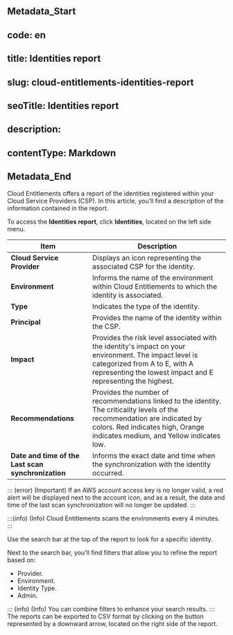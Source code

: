 ## Metadata_Start 
## code: en
## title: Identities report 
## slug: cloud-entitlements-identities-report 
## seoTitle: Identities report 
## description:  
## contentType: Markdown 
## Metadata_End
Cloud Entitlements offers a report of the identities registered within your Cloud Service Providers (CSP). In this article, you’ll find a description of the information contained in the report. 

To access the **Identities report**, click **Identities**, located on the left side menu. 


| **Item** | **Description** |
| --- | --- |
| **Cloud Service Provider** | Displays an icon representing the associated CSP for the identity.
|**Environment** |Informs the name of the environment within Cloud Entitlements to which the identity is associated.
| **Type** | Indicates the type of the identity. |
| **Principal** | Provides the name of the identity within the CSP. |
| **Impact** | Provides the risk level associated with the identity's impact on your environment. The impact level is categorized from A to E, with A representing the lowest impact and E representing the highest. |
| **Recommendations**| Provides the number of recommendations linked to the identity. The criticality levels of the recommendation are indicated by colors. Red indicates high, Orange indicates medium, and Yellow indicates low.
| **Date and time of the Last scan synchronization** | Informs the exact date and time when the synchronization with the identity occurred.

::: (error) (Important)
If an AWS account access key is no longer valid, a red alert will be displayed next to the account icon, and as a result, the date and time of the last scan synchronization will no longer be updated.
:::



:::(info) (Info)
Cloud Entitlements scans the environments every 4 minutes.
:::

Use the search bar at the top of the report to look for a specific identity.

Next to the search bar, you'll find filters that allow you to refine the report based on:

* Provider.
* Environment.
* Identity Type.
* Admin.

::: (info) (Info)
You can combine filters to enhance your search results.
:::
The reports can be exported to CSV format by clicking on the button represented by a downward arrow, located on the right side of the report.